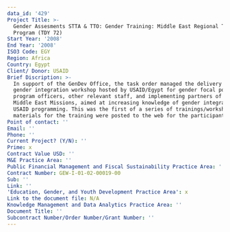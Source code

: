 ```yaml
---
data_id: '429'
Project Title: >-
  Gender Assesments STTA & TTO: Gender Training: Middle East Regional Training
  Program (TDY 72)
Start Year: '2008'
End Year: '2008'
ISO3 Code: EGY
Region: Africa
Country: Egypt
Client/ Donor: USAID
Brief Discription: >-
  In support of the GenDev Office, the task order managed the delivery of a
  gender integration workshop hosted by USAID/Egypt for gender focal points,
  program officers, other relevant staff, and implementing partners of the
  Middle East Missions, aimed at increasing knowledge of gender integration in
  USAID programming. This was the first of a series of trainings/workshops. The
  materials for the training were posted to the web for the participants.
Point of contact: ''
Email: ''
Phone: ''
Current Project? (Y/N): ''
Prime: x
Contract Value USD: ''
M&E Practice Area: ''
Public Financial Management and Fiscal Sustainability Practice Area: ''
Contract Number: GEW-I-01-02-00019-00
Sub: ''
Link: ''
'Education, Gender, and Youth Development Practice Area': x
Link to the document file: N/A
Knowledge Management and Data Analytics Practice Area: ''
Document Title: ''
Subcontract Number/Order Number/Grant Number: ''
---
```

